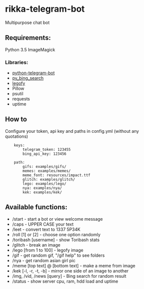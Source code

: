 # rikka-telegram-bot
Multipurpose chat bot

## Requirements:
Python 3.5
ImageMagick

### Libraries:
+ [python-telegram-bot](https://github.com/python-telegram-bot)
+ [py_bing_search](https://github.com/tristantao/py-bing-search)
+ [legofy](https://github.com/JuanPotato/Legofy)
+ Pillow
+ psutil
+ requests
+ uptime

## How to
Configure your token, api key and paths in config.yml (without any quotations)
```
    keys:
        telegram_token: 123455
        bing_api_key: 123456

    path:
        gifs: examples/gifs/
        memes: examples/memes/
        meme_font: resources/impact.ttf
        glitch: examples/glitch/
        lego: examples/lego/
        nya: examples/nya/
        kek: examples/kek/
```

## Available functions:
+ /start - start a bot or view welcome message
+ /caps - UPPER CASE your text
+ /leet - convert text to 1337 5P34K
+ /roll [1] or [2] - choose one option randomly
+ /toribash [username] - show Toribash stats
+ /glitch - break an image
+ /lego [from 1 to 100] - legofy image
+ /gif - get random gif, "/gif help" to see folders
+ /nya - get random asian girl pic
+ /meme [top text] @ [bottom text] - make a meme from image
+ /kek [-l, -r, -t, -b] - mirror one side of an image to another
+ /img, /vid, /news [query] - Bing search for random result
+ /status - show server cpu, ram, hdd load and uptime
